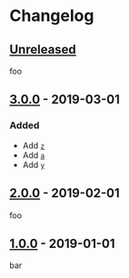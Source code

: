 # Changelog

## [Unreleased][unreleased]

foo

## [3.0.0] - 2019-03-01

### Added

- Add [`z`][z]
- Add [`a`][a]
- Add [`y`][y]

## [2.0.0] - 2019-02-01

foo

## [1.0.0] - 2019-01-01

bar

[unreleased]: https://github.com/test/test/compare/v3.0.0...HEAD

[3.0.0]: https://github.com/test/test/compare/v2.0.0...v3.0.0

[2.0.0]: https://github.com/test/test/compare/v1.0.0...v2.0.0

[1.0.0]: https://github.com/test/test/releases/tag/v1.0.0

[a]: https://example.com/a

[y]: https://example.com/y

[z]: https://example.com/z
